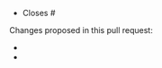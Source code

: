 <!---
This is a suggested pull request template for nilearn.
It's designed to capture information we've found to be useful in reviewing pull requests.

If there is other information that would be helpful to include, please don't hesitate to add it!

Please make sure your pull request also follows the
[contribution guidelines](https://nilearn.github.io/stable/development.html#contribution-guidelines) that
will be enforced during the review process.
-->

<!-- Please indicate after the # which issue you're closing with this PR.
This is helpful for the maintainers AND will magically close the issue when this
pull request is merged!
If the PR closes multiple issues, includes "closes" before each one is listed.
https://help.github.com/articles/closing-issues-using-keywords -->
- Closes #

<!-- Please give a brief overview of what has changed in the PR.
If you're not sure what to write, consider it a note to the maintainers to indicate
what they should be looking for when they review the pull request. -->
Changes proposed in this pull request:

-
-

